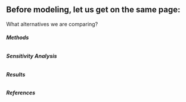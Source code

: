 ## Before modeling, let us get on the same page: 

What alternatives we are comparing?








###### **Methods**


###### **Sensitivity Analysis**


###### **Results**


###### **References**
